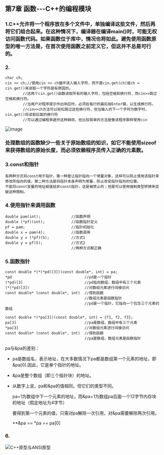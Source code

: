 ## 第7章 函数---C++的编程模块

### 1.C++允许将一个程序放在多个文件中，单独编译这些文件，然后再将它们组合起来。在这种情况下，编译器在编译main()时，可能无权访问函数代码。如果函数位于库中，情况也将如此。避免使用函数原型的唯一方法是，在首次使用函数之前定义它，但这并不总是可行的。

### 2.
    char ch;				
	cin >> ch;//使用cin >> ch循环读入输入字符，而不是cin.get(ch)或ch = cin.get()来读取一个字符是有原因的。	
			//这两个cin.get()函数读取所有的输入字符，包括空格和换行符，而cin>>跳过空格和换行符。	
			//当用户对程序提示作出响应时，必须在每行的最后按Enter键，以生成换行符。	
			//cin>>ch方法可以轻松跳过这些换行符，但当输入的下一个字符为数字时，cin.get()将读取后面的换行符	
			//可以通过编程来避开这种麻烦，但比较简单的方法是像该程序那样使用cin	
![image](https://github.com/liam1992-web/cpp_study_notes/assets/61104738/b8a52602-a555-4b23-aa98-faf41e45ede8)
### 处理数组的函数缺少一些关于原始数组的知识，如它不能使用sizeof来获得数组的原始长度，而必须依赖程序员传入正确的元素数。

### 3.const和指针	
	有两种方式将const用于指针，第一种是让指针指向一个常量对象，这样可以防止使用该指针来修改所指向的值，第二种方法是将指针本身声明为常量，防止改变指针指向的位置。
	不能将const变量的地址赋值给非const指针，这是被禁止的；但是可以使用强制类型转换来突破这种限制。

### 4.使用指针来调用函数	

    double pam(int);			  //函数声明
	double (*pf)(int);			  //函数指针定义
	pf = pam;			          //指针初始化
	double x = pam(4);			  //函数调用
	double y = (*pf)(5);		  //方式1
	double y = pf(5);			  //方式2
				                  //两种方式都正确

### 5.函数指针	

    const double *(*(*pd)[3])(const double*, int) = pa;								
	*pd				                    //pd是一个指针			
	(*pd)[3]				            //pd指向数组，数组中有三个元素			
	(*(*pd)[3])				            //对数组元素进行间接访问			
	const double* (const double*, int)	//得到函数			
					                    //数组元素是函数指针			
					                    //pd是一个指针，它指向一个包含三个元素的数组			
								
    const double *(*pa[3])(const double*, int) = {f1, f2, f3};								
	pa[3]				                //pa是数组，数组中有三个元素			
	*pa[3]				                //对数组元素进行间接访问			
	const double* (const double*, int)	//得到函数			
					                    //pa是数组，数组元素是函数指针			
pa与&pa的差别：	

- pa是数组名，表示地址，在大多数情况下pa都是数组第一个元素的地址，即&pa[0].因此，它是单个指针的地址。							
- &pa是整个数组（即三个指针块）的地址。							
- 从数字上说，pa和&pa的值相同，但它们的类型不同。							

    pa+1为数组中下一个元素的地址，而&pa+1为数组pa后面一个12字节内存块的地址（假定地址为4字节）
  						
  要得到第一个元素的值，只需对pa解除一次引用，对&pa需要解除两次引用。
  			
  **&pa == *pa == pa[0]						

### 6.
![C++原型与ANSI原型](https://github.com/liam1992-web/cpp_study_notes/assets/61104738/c9d33369-df0d-46b6-9381-519b5d2eab32)

